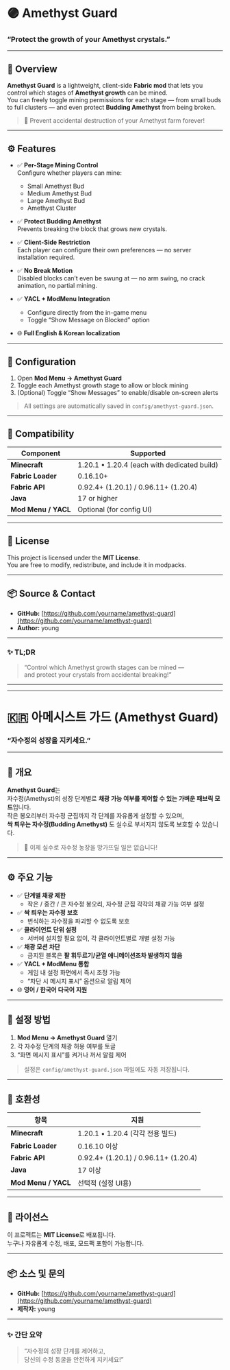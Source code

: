 # 🟣 Amethyst Guard
### “Protect the growth of your Amethyst crystals.”

---

## 📖 Overview

**Amethyst Guard** is a lightweight, client-side **Fabric mod** that lets you control which stages of **Amethyst growth** can be mined.  
You can freely toggle mining permissions for each stage — from small buds to full clusters — and even protect **Budding Amethyst** from being broken.

> 💎 Prevent accidental destruction of your Amethyst farm forever!

---

## ⚙️ Features

- ✅ **Per-Stage Mining Control**  
  Configure whether players can mine:
    - Small Amethyst Bud
    - Medium Amethyst Bud
    - Large Amethyst Bud
    - Amethyst Cluster

- ✅ **Protect Budding Amethyst**  
  Prevents breaking the block that grows new crystals.

- ✅ **Client-Side Restriction**  
  Each player can configure their own preferences — no server installation required.

- ✅ **No Break Motion**  
  Disabled blocks can’t even be swung at — no arm swing, no crack animation, no partial mining.

- ✅ **YACL + ModMenu Integration**
    - Configure directly from the in-game menu
    - Toggle “Show Message on Blocked” option

- 🌐 **Full English & Korean localization**

---

## 🧩 Configuration

1. Open **Mod Menu → Amethyst Guard**
2. Toggle each Amethyst growth stage to allow or block mining
3. (Optional) Toggle “Show Messages” to enable/disable on-screen alerts

> All settings are automatically saved in `config/amethyst-guard.json`.

---

## 🧱 Compatibility

| Component | Supported |
|------------|------------|
| **Minecraft** | 1.20.1 • 1.20.4 (each with dedicated build) |
| **Fabric Loader** | 0.16.10+ |
| **Fabric API** | 0.92.4+ (1.20.1) / 0.96.11+ (1.20.4) |
| **Java** | 17 or higher |
| **Mod Menu / YACL** | Optional (for config UI) |

---

## 🧾 License

This project is licensed under the **MIT License**.  
You are free to modify, redistribute, and include it in modpacks.

---

## 📦 Source & Contact

- **GitHub:** [https://github.com/yourname/amethyst-guard](https://github.com/yourname/amethyst-guard)
- **Author:** young

---

### ✨ TL;DR

> “Control which Amethyst growth stages can be mined —  
>  and protect your crystals from accidental breaking!”

---

---

# 🇰🇷 아메시스트 가드 (Amethyst Guard)
### “자수정의 성장을 지키세요.”

---

## 📖 개요

**Amethyst Guard**는  
자수정(Amethyst)의 성장 단계별로 **채광 가능 여부를 제어할 수 있는 가벼운 패브릭 모드**입니다.  
작은 봉오리부터 자수정 군집까지 각 단계를 자유롭게 설정할 수 있으며,  
**싹 틔우는 자수정(Budding Amethyst)** 도 실수로 부서지지 않도록 보호할 수 있습니다.

> 💎 이제 실수로 자수정 농장을 망가뜨릴 일은 없습니다!

---

## ⚙️ 주요 기능

- ✅ **단계별 채광 제한**
    - 작은 / 중간 / 큰 자수정 봉오리, 자수정 군집 각각의 채광 가능 여부 설정
- ✅ **싹 틔우는 자수정 보호**
    - 번식하는 자수정을 파괴할 수 없도록 보호
- ✅ **클라이언트 단위 설정**
    - 서버에 설치할 필요 없이, 각 클라이언트별로 개별 설정 가능
- ✅ **채광 모션 차단**
    - 금지된 블록은 **팔 휘두르기/균열 애니메이션조차 발생하지 않음**
- ✅ **YACL + ModMenu 통합**
    - 게임 내 설정 화면에서 즉시 조정 가능
    - “차단 시 메시지 표시” 옵션으로 알림 제어
- 🌐 **영어 / 한국어 다국어 지원**

---

## 🧩 설정 방법

1. **Mod Menu → Amethyst Guard** 열기
2. 각 자수정 단계의 채광 허용 여부를 토글
3. “화면 메시지 표시”를 켜거나 꺼서 알림 제어

> 설정은 `config/amethyst-guard.json` 파일에도 자동 저장됩니다.

---

## 🧱 호환성

| 항목 | 지원 |
|------|------|
| **Minecraft** | 1.20.1 • 1.20.4 (각각 전용 빌드) |
| **Fabric Loader** | 0.16.10 이상 |
| **Fabric API** | 0.92.4+ (1.20.1) / 0.96.11+ (1.20.4) |
| **Java** | 17 이상 |
| **Mod Menu / YACL** | 선택적 (설정 UI용) |

---

## 🧾 라이선스

이 프로젝트는 **MIT License**로 배포됩니다.  
누구나 자유롭게 수정, 배포, 모드팩 포함이 가능합니다.

---

## 📦 소스 및 문의

- **GitHub:** [https://github.com/yourname/amethyst-guard](https://github.com/yourname/amethyst-guard)
- **제작자:** young

---

### ✨ 간단 요약

> “자수정의 성장 단계를 제어하고,  
>  당신의 수정 동굴을 안전하게 지키세요!”
